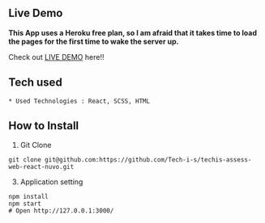 ## Live Demo

**This App uses a Heroku free plan, so I am afraid that it takes time to load the pages for the first time to wake the server up.**

Check out [LIVE DEMO](https://techis-assess-web-react-nuvo.herokuapp.com/) here!!

## Tech used

```
* Used Technologies : React, SCSS, HTML
```

## How to Install

1. Git Clone

```
git clone git@github.com:https://github.com/Tech-i-s/techis-assess-web-react-nuvo.git
```


3. Application setting

```
npm install
npm start
# Open http://127.0.0.1:3000/
```
